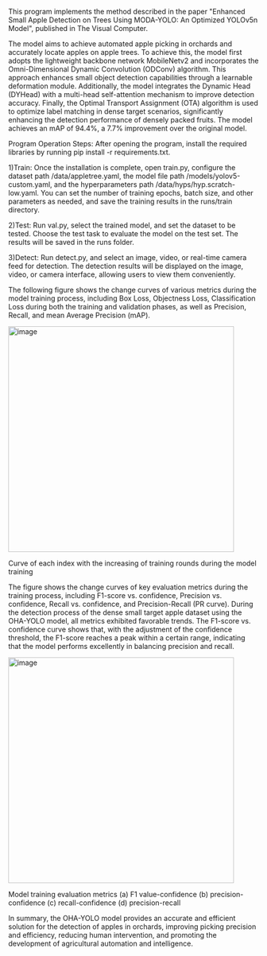   This program implements the method described in the paper "Enhanced Small Apple Detection on Trees Using MODA-YOLO: An Optimized YOLOv5n Model", published in The Visual Computer. 
 
  The model aims to achieve automated apple picking in orchards and accurately locate apples on apple trees. To achieve this, the model first adopts the lightweight backbone network MobileNetv2 and incorporates the Omni-Dimensional Dynamic Convolution (ODConv) algorithm. This approach enhances small object detection capabilities through a learnable deformation module. Additionally, the model integrates the Dynamic Head (DYHead) with a multi-head self-attention mechanism to improve detection accuracy. Finally, the Optimal Transport Assignment (OTA) algorithm is used to optimize label matching in dense target scenarios, significantly enhancing the detection performance of densely packed fruits. The model achieves an mAP of 94.4%, a 7.7% improvement over the original model.

Program Operation Steps:
   After opening the program, install the required libraries by running   pip install -r requirements.txt.
     
  1)Train: Once the installation is complete, open train.py, configure the dataset path /data/appletree.yaml, the model file path /models/yolov5-custom.yaml, and the hyperparameters path /data/hyps/hyp.scratch-low.yaml. You can set the number of training epochs, batch size, and other parameters as needed, and save the training results in the runs/train directory.
  
  2)Test: Run val.py, select the trained model, and set the dataset to be tested. Choose the test task to evaluate the model on the test set. The results will be saved in the runs folder.
  
  3)Detect: Run detect.py, and select an image, video, or real-time camera feed for detection. The detection results will be displayed on the image, video, or camera interface, allowing users to view them conveniently.

  The following figure shows the change curves of various metrics during the model training process, including Box Loss, Objectness Loss, Classification Loss during both the training and validation phases, as well as Precision, Recall, and mean Average Precision (mAP).

<img width="454" alt="image" src="https://github.com/user-attachments/assets/4d3360d0-185d-4e68-88ea-c4c2be34143d" />

Curve of each index with the increasing of training rounds during the model training

  The figure shows the change curves of key evaluation metrics during the training process, including F1-score vs. confidence, Precision vs. confidence, Recall vs. confidence, and Precision-Recall (PR curve). During the detection process of the dense small target apple dataset using the OHA-YOLO model, all metrics exhibited favorable trends. The F1-score vs. confidence curve shows that, with the adjustment of the confidence threshold, the F1-score reaches a peak within a certain range, indicating that the model performs excellently in balancing precision and recall.

<img width="454" alt="image" src="https://github.com/user-attachments/assets/20ddba83-77d0-47b3-9c7f-cfe63eab12d8" />

Model training evaluation metrics (a) F1 value-confidence (b) precision-confidence (c) recall-confidence (d) precision-recall

  In summary, the OHA-YOLO model provides an accurate and efficient solution for the detection of apples in orchards, improving picking precision and efficiency, reducing human intervention, and promoting the development of agricultural automation and intelligence.

